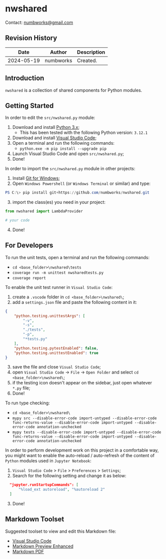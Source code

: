 # nwshared
Contact: numbworks@gmail.com

## Revision History

| Date | Author | Description |
|---|---|---|
| 2024-05-19 | numbworks | Created. |

## Introduction

`nwshared` is a collection of shared components for Python modules.

## Getting Started

In order to edit the `src/nwshared.py` module:

1. Download and install [Python 3.x](https://www.python.org/downloads/);
      - This has been tested with the following Python version: `3.12.1`
2. Download and install [Visual Studio Code](https://code.visualstudio.com/Download);
3. Open a terminal and run the following commands:
    - ```python.exe -m pip install --upgrade pip```
4. Launch Visual Studio Code and open `src/nwshared.py`;
5. Done!

In order to import the `src/nwshared.py` module in other projects:

1. Install [Git for Windows](https://git-scm.com/download/win);
2. Open `Windows Powershell` (or `Windows Terminal` or similar) and type:

```powershell
PS C:\> pip install git+https://github.com/numbworks/nwshared.git
```

3. import the class(es) you need in your project:

```python
from nwshared import LambdaProvider

# your code
```

4. Done!

## For Developers

To run the unit tests, open a terminal and run the following commands:

- `cd <base_folder>\nwshared\tests`
- `coverage run -m unittest nwsharedtests.py`
- `coverage report`

To enable the unit test runner in `Visual Studio Code`:

1. create a `.vscode` folder in `cd <base_folder>\nwshared\`;
2. add a `settings.json` file and paste the following content in it:

  ```json
  {
      "python.testing.unittestArgs": [
          "-v",
          "-s",
          "./tests",
          "-p",
          "*tests.py"
      ],
      "python.testing.pytestEnabled": false,
      "python.testing.unittestEnabled": true
  }  
  ```
3. save the file and close `Visual Studio Code`;
4. open `Visual Studio Code` -> `File` -> `Open Folder` and select `cd <base_folder>\nwshared\`;
5. if the testing icon doesn't appear on the sidebar, just open whatever `*.py` file;
6. Done!

To run type checking:

- `cd <base_folder>\nwshared\`
- `mypy src --disable-error-code import-untyped --disable-error-code func-returns-value --disable-error-code import-untyped --disable-error-code annotation-unchecked`
- `mypy tests --disable-error-code import-untyped --disable-error-code func-returns-value --disable-error-code import-untyped --disable-error-code annotation-unchecked`

In order to perform development work on this project in a comfortable way, you might want to enable the auto-reload / auto-refresh of the content of `Python` modules used in `Jupyter Notebook`:

1.	`Visual Studio Code` > `File` > `Preferences` > `Settings`;
2.	Search for the following setting and change it as below:

  ```json
    "jupyter.runStartupCommands": [
        "%load_ext autoreload", "%autoreload 2"
    ]
  ```

3.	Done!

## Markdown Toolset

Suggested toolset to view and edit this Markdown file:

- [Visual Studio Code](https://code.visualstudio.com/)
- [Markdown Preview Enhanced](https://marketplace.visualstudio.com/items?itemName=shd101wyy.markdown-preview-enhanced)
- [Markdown PDF](https://marketplace.visualstudio.com/items?itemName=yzane.markdown-pdf)